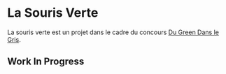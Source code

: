 # La Souris Verte

La souris verte est un projet dans le cadre du concours [Du Green Dans le Gris](http://dugreendanslegris.lafonderie-idf.fr/).

## Work In Progress